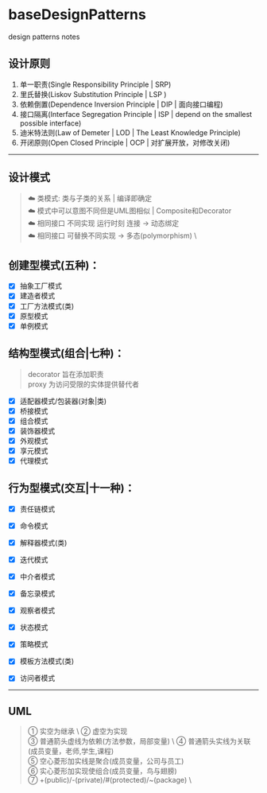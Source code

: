 # baseDesignPatterns
design patterns notes

## 设计原则
1. 单一职责(Single Responsibility Principle | SRP)
2. 里氏替换(Liskov Substitution Principle | LSP )
3. 依赖倒置(Dependence Inversion Principle | DIP | 面向接口编程)
4. 接口隔离(Interface Segregation Principle | ISP | depend on the smallest possible interface) 
5. 迪米特法则(Law of Demeter | LOD | The Least Knowledge Principle)
6. 开闭原则(Open Closed Principle | OCP | 对扩展开放，对修改关闭)

------
设计模式
------
> ☁️ 类模式: 类与子类的关系 | 编译即确定 \
> ☁️ 模式中可以意图不同但是UML图相似 | Composite和Decorator \
> ☁️ 相同接口 不同实现 运行时刻 连接 -> 动态绑定 \
> ☁️ 相同接口 可替换不同实现 -> 多态(polymorphism) \

## 创建型模式(五种)：
 - [x] 抽象工厂模式
 - [x] 建造者模式
 - [x] 工厂方法模式(类)
 - [x] 原型模式
 - [x] 单例模式

## 结构型模式(组合|七种)：
> decorator 旨在添加职责 \
> proxy 为访问受限的实体提供替代者

 - [x] 适配器模式/包装器(对象|类)
 - [x] 桥接模式
 - [x] 组合模式
 - [x] 装饰器模式
 - [x] 外观模式
 - [x] 享元模式
 - [x] 代理模式

## 行为型模式(交互|十一种)：
 - [x] 责任链模式
 - [x] 命令模式
 - [x] 解释器模式(类)
 - [x] 迭代模式
 - [x] 中介者模式
 - [x] 备忘录模式
 - [x] 观察者模式
 - [x] 状态模式
 - [x] 策略模式
 - [x] 模板方法模式(类)
 - [x] 访问者模式
 
 
 ----------
 UML
 -----------
 > ① 实空为继承 \ 
 > ② 虚空为实现  \
 > ③ 普通箭头虚线为依赖(方法参数，局部变量) \ 
 > ④ 普通箭头实线为关联(成员变量，老师,学生,课程) \
 > ⑤ 空心菱形加实线是聚合(成员变量，公司与员工) \
 > ⑥ 实心菱形加实现使组合(成员变量，鸟与翅膀) \
 > ⑦ +(public)/-(private)/#(protected)/~(package) \
 


 
 
 
 
 
 
 
 
 
 
 
 
 
 
 
 
 
 
 
 
 
 
 
   